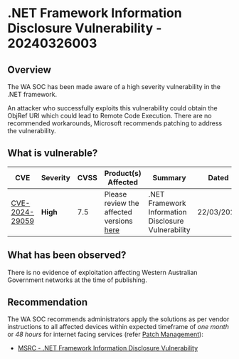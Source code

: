 # .NET Framework Information Disclosure Vulnerability - 20240326003

## Overview

The WA SOC has been made aware of a high severity vulnerability in the .NET framework.

An attacker who successfully exploits this vulnerability could obtain the ObjRef URI which could lead to Remote Code Execution. There are no recommended workarounds, Microsoft recommends patching to address the vulnerability.

## What is vulnerable?

| CVE                                                               | Severity | CVSS | Product(s) Affected                                                                                              | Summary                                             | Dated      |
| ----------------------------------------------------------------- | -------- | ---- | ---------------------------------------------------------------------------------------------------------------- | --------------------------------------------------- | ---------- |
| [CVE-2024-29059](https://nvd.nist.gov/vuln/detail/CVE-2024-29059) | **High** | 7.5  | Please review the affected versions [here](https://msrc.microsoft.com/update-guide/vulnerability/CVE-2024-29059) | .NET Framework Information Disclosure Vulnerability | 22/03/2024 |

## What has been observed?

There is no evidence of exploitation affecting Western Australian Government networks at the time of publishing.

## Recommendation

The WA SOC recommends administrators apply the solutions as per vendor instructions to all affected devices within expected timeframe of *one month* or *48 hours* for internet facing services (refer [Patch Management](../guidelines/patch-management.md)):

- [MSRC - .NET Framework Information Disclosure Vulnerability](https://msrc.microsoft.com/update-guide/vulnerability/CVE-2024-29059)
